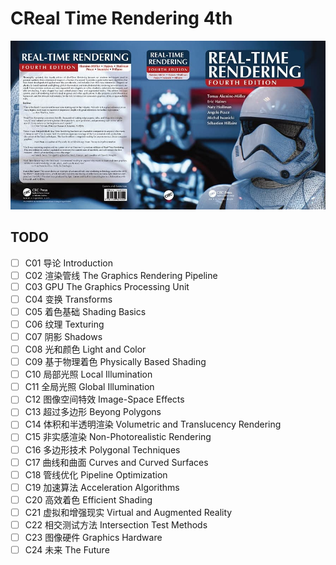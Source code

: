 # CReal Time Rendering 4th

![bookcover](https://raw.githubusercontent.com/Ubpa/ImgBed/master/Note/CG/RTR4/bookcover.jpg)

## TODO

- [ ] C01 导论 Introduction
- [ ] C02 渲染管线 The Graphics Rendering Pipeline
- [ ] C03 GPU The Graphics Processing Unit
- [ ] C04 变换 Transforms
- [ ] C05 着色基础 Shading Basics
- [ ] C06 纹理 Texturing
- [ ] C07 阴影 Shadows
- [ ] C08 光和颜色 Light and Color
- [ ] C09 基于物理着色 Physically Based Shading
- [ ] C10 局部光照 Local Illumination
- [ ] C11 全局光照 Global Illumination
- [ ] C12 图像空间特效 Image-Space Effects
- [ ] C13 超过多边形 Beyong Polygons
- [ ] C14 体积和半透明渲染 Volumetric and Translucency Rendering
- [ ] C15 非实感渲染 Non-Photorealistic Rendering 
- [ ] C16 多边形技术 Polygonal Techniques
- [ ] C17 曲线和曲面 Curves and Curved Surfaces
- [ ] C18 管线优化 Pipeline Optimization
- [ ] C19 加速算法 Acceleration Algorithms
- [ ] C20 高效着色 Efficient Shading
- [ ] C21 虚拟和增强现实 Virtual and Augmented Reality
- [ ] C22 相交测试方法 Intersection Test Methods
- [ ] C23 图像硬件 Graphics Hardware
- [ ] C24 未来 The Future